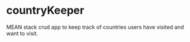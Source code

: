 # countryKeeper
MEAN stack crud app to keep track of countries users have visited and want to visit.

